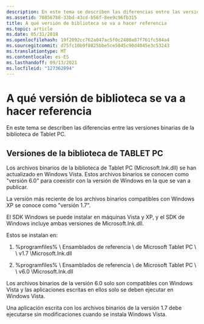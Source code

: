 ```yaml
---
description: En este tema se describen las diferencias entre las versiones binarias de la biblioteca de Tablet PC.
ms.assetid: 708567b8-33bd-43cd-b56f-8ee9c96fb315
title: A qué versión de biblioteca se va a hacer referencia
ms.topic: article
ms.date: 05/31/2018
ms.openlocfilehash: 19f2092cc762a047ac5f0c2408a87f761fc584a4
ms.sourcegitcommit: d75fc10b9f0825bbe5ce5045c90d4045e3c53243
ms.translationtype: MT
ms.contentlocale: es-ES
ms.lasthandoff: 09/13/2021
ms.locfileid: "127362894"
---
```

# <a name="which-library-version-to-reference"></a>A qué versión de biblioteca se va a hacer referencia

En este tema se describen las diferencias entre las versiones binarias de la biblioteca de Tablet PC.

## <a name="tablet-pc-library-versions"></a>Versiones de la biblioteca de TABLET PC

Los archivos binarios de la biblioteca de Tablet PC (Microsoft.Ink.dll) se han actualizado en Windows Vista. Estos archivos binarios se conocen como "versión 6.0" para coexistir con la versión de Windows en la que se van a publicar.

La versión más reciente de los archivos binarios compatibles con Windows XP se conoce como "versión 1.7".

El SDK Windows se puede instalar en máquinas Vista y XP, y el SDK de Windows incluye ambas versiones de Microsoft.Ink.dll.

Estos se instalan en:

1. %programfiles% \\ Ensamblados de referencia \\ de Microsoft Tablet PC \\ \\ v1.7 \\Microsoft.Ink.dll

2. %programfiles% \\ Ensamblados de referencia \\ de Microsoft Tablet PC \\ \\ v6.0 \\Microsoft.Ink.dll

Los archivos binarios de la versión 6.0 solo son compatibles con Windows Vista y las aplicaciones escritas en ellos solo se deben ejecutar en Windows Vista.

Una aplicación escrita con los archivos binarios de la versión 1.7 debe ejecutarse sin modificaciones cuando se instala Windows Vista.

 

 



